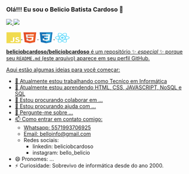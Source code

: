 ### Olá!!! Eu sou o Belicio Batista Cardoso 👋

 <div>
  <a href="https://github.com/rafaballerini">
  <img height="180em" src="https://github-readme-stats.vercel.app/api?username=beliciobcardoso&show_icons=true&theme=dracula&include_all_commits=true&count_private=true"/>
  <img height="180em" src="https://github-readme-stats.vercel.app/api/top-langs/?username=beliciobcardoso&layout=compact&langs_count=7&theme=dracula"/>
</div>
<div style="display: inline_block"><br>
  <img align="center" alt="Rafa-Js" height="30" width="40" src="https://raw.githubusercontent.com/devicons/devicon/master/icons/javascript/javascript-plain.svg"> 
  <img align="center" alt="Rafa-HTML" height="30" width="40" src="https://raw.githubusercontent.com/devicons/devicon/master/icons/html5/html5-original.svg">
  <img align="center" alt="Rafa-CSS" height="30" width="40" src="https://raw.githubusercontent.com/devicons/devicon/master/icons/css3/css3-original.svg">
  <img align="center" alt="Rafa-React" height="30" width="40" src="https://raw.githubusercontent.com/devicons/devicon/master/icons/react/react-original.svg">
</div>
  

**beliciobcardoso/beliciobcardoso** é um repositório ✨ _especial_ ✨ porque seu `README.md` (este arquivo) aparece em seu perfil GitHub.

Aqui estão algumas ideias para você começar:

- 🔭 Atualmente estou trabalhando como Tecníco em Informática
- 🌱 Atualmente estou aprendendo HTML, CSS, JAVASCRIPT, NoSQL e SQL
- 👯 Estou procurando colaborar em ...
- 🤔 Estou procurando ajuda com ...
- 💬 Pergunte-me sobre ...
- 📫 Como entrar em contato comigo:
  - Whatsapp: 5571993706925
  - Email: belloinfo@gmail.com
  - Redes sociais:
    - linkedin: beliciobcardoso
    - instagram: bello_belicio
- 😄 Pronomes: ...
- ⚡ Curiosidade: Sobrevivo de informática desde do ano 2000.
